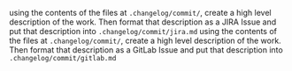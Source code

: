 using the contents of the files at `.changelog/commit/`, create a high level description of the work. Then format that description as a JIRA Issue and put that description into `.changelog/commit/jira.md`
using the contents of the files at `.changelog/commit/`, create a high level description of the work. Then format that description as a GitLab Issue and put that description into `.changelog/commit/gitlab.md`

